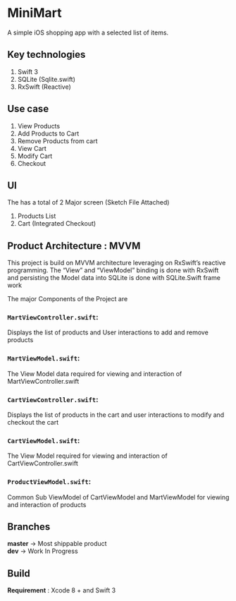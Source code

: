 # MiniMart
A simple iOS shopping app with a selected list of items.

## Key technologies
1. Swift 3
2. SQLite (Sqlite.swift)
3. RxSwift (Reactive)


## Use case
1. View Products 
2. Add Products to Cart 
3. Remove Products from cart
4. View Cart 
5. Modify Cart
6. Checkout

## UI
The has a total of 2 Major screen (Sketch File Attached)
1. Products List
2. Cart (Integrated Checkout)


## Product Architecture : MVVM 
This project is build on MVVM architecture leveraging on RxSwift’s reactive programming.  The “View” and “ViewModel” binding is done with RxSwift and persisting the Model data into SQLite is done with SQLite.Swift frame work 

The major Components of the Project are 

### ```MartViewController.swift```:
Displays the list of products and User interactions to add and remove products

### ```MartViewModel.swift```: 
The View Model data required for viewing and interaction of MartViewController.swift

### ```CartViewController.swift```: 
Displays the list of products in the cart and user interactions to modify and checkout the cart

### ```CartViewModel.swift```: 
The View Model required for viewing and interaction of CartViewController.swift

### ```ProductViewModel.swift```: 
Common Sub ViewModel of CartViewModel and MartViewModel for viewing and interaction of products 

## Branches
**master** -> Most shippable product   
**dev** -> Work In Progress

## Build
**Requirement** : Xcode 8 + and Swift 3  

